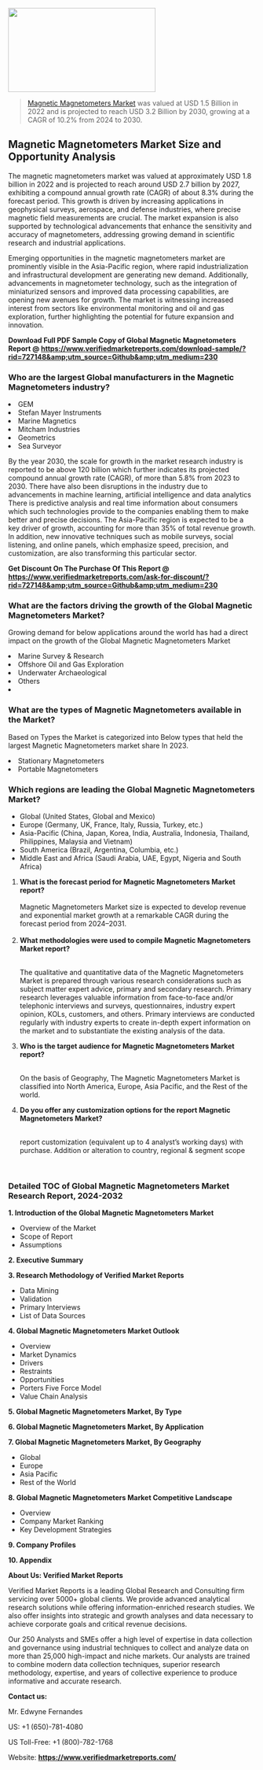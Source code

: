 <img src="https://ffe5etoiles.com/wp-content/uploads/2024/12/MST1-300x171.png" alt="" width="300" height="171" class="alignnone size-medium wp-image-20088" /><blockquote><p><p><a href="https://www.verifiedmarketreports.com/download-sample/?rid=727148&utm_source=Github&utm_medium=230" target="_blank">Magnetic Magnetometers Market</a> was valued at USD 1.5 Billion in 2022 and is projected to reach USD 3.2 Billion by 2030, growing at a CAGR of 10.2% from 2024 to 2030.</p></blockquote><p><h2>Magnetic Magnetometers Market Size and Opportunity Analysis</h2> <p>The magnetic magnetometers market was valued at approximately USD 1.8 billion in 2022 and is projected to reach around USD 2.7 billion by 2027, exhibiting a compound annual growth rate (CAGR) of about 8.3% during the forecast period. This growth is driven by increasing applications in geophysical surveys, aerospace, and defense industries, where precise magnetic field measurements are crucial. The market expansion is also supported by technological advancements that enhance the sensitivity and accuracy of magnetometers, addressing growing demand in scientific research and industrial applications.</p> <p>Emerging opportunities in the magnetic magnetometers market are prominently visible in the Asia-Pacific region, where rapid industrialization and infrastructural development are generating new demand. Additionally, advancements in magnetometer technology, such as the integration of miniaturized sensors and improved data processing capabilities, are opening new avenues for growth. The market is witnessing increased interest from sectors like environmental monitoring and oil and gas exploration, further highlighting the potential for future expansion and innovation.</p> </p><p class=""><strong>Download Full PDF Sample Copy of Global Magnetic Magnetometers Report @ <a href="https://www.verifiedmarketreports.com/download-sample/?rid=727148&amp;utm_source=Github&amp;utm_medium=230" target="_blank">https://www.verifiedmarketreports.com/download-sample/?rid=727148&amp;utm_source=Github&amp;utm_medium=230</a></strong></p><h3 id="" class="">Who are the largest Global manufacturers in the Magnetic Magnetometers industry?</h3><p><li>GEM</li><li> Stefan Mayer Instruments</li><li> Marine Magnetics</li><li> Mitcham Industries</li><li> Geometrics</li><li> Sea Surveyor</li></p><div class=""><div class="" dir="" data-message-author-role="" data-message-id="" data-message-model-slug=""><div class=""><div class=""><div class=""><div class="" dir="" data-message-author-role="" data-message-id="" data-message-model-slug=""><div class=""><div class=""><p>By the year 2030, the scale for growth in the market research industry is reported to be above 120 billion which further indicates its projected compound annual growth rate (CAGR), of more than 5.8% from 2023 to 2030. There have also been disruptions in the industry due to advancements in machine learning, artificial intelligence and data analytics There is predictive analysis and real time information about consumers which such technologies provide to the companies enabling them to make better and precise decisions. The Asia-Pacific region is expected to be a key driver of growth, accounting for more than 35% of total revenue growth. In addition, new innovative techniques such as mobile surveys, social listening, and online panels, which emphasize speed, precision, and customization, are also transforming this particular sector.</p><p><strong>Get Discount On The Purchase Of This Report @&nbsp; <a href="https://www.verifiedmarketreports.com/ask-for-discount/?rid=727148&amp;utm_source=Github&amp;utm_medium=230" target="_blank">https://www.verifiedmarketreports.com/ask-for-discount/?rid=727148&amp;utm_source=Github&amp;utm_medium=230</a></strong></p></div></div></div></div></div></div></div></div><h3 id="" class="">What are the factors driving the growth of the Global Magnetic Magnetometers Market?</h3><p id="" class="">Growing demand for below applications around the world has had a direct impact on the growth of the Global Magnetic Magnetometers Market</p><p id="" class=""><li>Marine Survey & Research</li><li> Offshore Oil and Gas Exploration</li><li> Underwater Archaeological</li><li> Others</li><li> </li></p><h3 id="" class="">What are the types of Magnetic Magnetometers available in the Market?</h3><p id="" class="">Based on Types the Market is categorized into Below types that held the largest Magnetic Magnetometers market share In 2023.</p><p id="" class=""><li>Stationary Magnetometers</li><li> Portable Magnetometers</li></p><h3 id="" class="">Which regions are leading the Global Magnetic Magnetometers Market?</h3><ul><li>Global (United States, Global and Mexico)</li><li>Europe (Germany, UK, France, Italy, Russia, Turkey, etc.)</li><li>Asia-Pacific (China, Japan, Korea, India, Australia, Indonesia, Thailand, Philippines, Malaysia and Vietnam)</li><li>South America (Brazil, Argentina, Columbia, etc.)</li><li>Middle East and Africa (Saudi Arabia, UAE, Egypt, Nigeria and South Africa)</li></ul><p><ol><li><strong>What is the forecast period for Magnetic Magnetometers Market report?<br /></strong><br /><span data-sheets-root="1" data-sheets-value="{&quot;1&quot;:2,&quot;2&quot;:&quot;XXXX size is expected to develop revenue and exponential market growth at a remarkable CAGR during the forecast period from 2024&ndash;2030.&quot;}" data-sheets-userformat="{&quot;2&quot;:12674,&quot;4&quot;:{&quot;1&quot;:2,&quot;2&quot;:16776960},&quot;10&quot;:2,&quot;11&quot;:0,&quot;15&quot;:&quot;Arial&quot;,&quot;16&quot;:12}">Magnetic Magnetometers Market size is expected to develop revenue and exponential market growth at a remarkable CAGR during the forecast period from 2024&ndash;2031.</span><br /><br /></li><li><strong>What methodologies were used to compile Magnetic Magnetometers Market report?<br /><br /></strong><p>The qualitative and quantitative data of the&nbsp;Magnetic Magnetometers Market is prepared through various research considerations such as subject matter expert advice, primary and secondary research. Primary research leverages valuable information from face-to-face and/or telephonic interviews and surveys, questionnaires, industry expert opinion, KOLs, customers, and others. Primary interviews are conducted regularly with industry experts to create in-depth expert information on the market and to substantiate the existing analysis of the data.&nbsp;</p></li><li><strong>Who is the target audience for Magnetic Magnetometers Market report?<br /><br /></strong><p>On the basis of Geography, The&nbsp;Magnetic Magnetometers Market is classified into North America, Europe, Asia Pacific, and the Rest of the world.</p></li><li><strong>Do you offer any customization options for the report Magnetic Magnetometers Market?<br /><br /></strong><p>report customization (equivalent up to 4 analyst&rsquo;s working days) with purchase. Addition or alteration to country, regional &amp; segment scope</p><p>&nbsp;</p></li></ol></p><h3 id="" class="">Detailed TOC of Global Magnetic Magnetometers Market Research Report, 2024-2032</h3><p id="" class=""><strong>1. Introduction of the Global Magnetic Magnetometers Market</strong></p><ul><li>Overview of the Market</li><li>Scope of Report</li><li>Assumptions</li></ul><p id="" class=""><strong>2. Executive Summary</strong></p><p id="" class=""><strong>3. Research Methodology of&nbsp;Verified Market Reports</strong></p><ul><li>Data Mining</li><li>Validation</li><li>Primary Interviews</li><li>List of Data Sources</li></ul><p id="" class=""><strong>4. Global Magnetic Magnetometers Market Outlook</strong></p><ul><li>Overview</li><li>Market Dynamics</li><li>Drivers</li><li>Restraints</li><li>Opportunities</li><li>Porters Five Force Model</li><li>Value Chain Analysis</li></ul><p id="" class=""><strong>5. Global Magnetic Magnetometers Market, By&nbsp;Type</strong></p><p id="" class=""><strong>6. Global Magnetic Magnetometers Market, By Application</strong></p><p id="" class=""><strong>7. Global Magnetic Magnetometers Market, By Geography</strong></p><ul><li>Global</li><li>Europe</li><li>Asia Pacific</li><li>Rest of the World</li></ul><p id="" class=""><strong>8. Global Magnetic Magnetometers Market Competitive Landscape</strong></p><ul><li>Overview</li><li>Company Market Ranking</li><li>Key Development Strategies</li></ul><p id="" class=""><strong>9. Company Profiles</strong></p><p id="" class=""><strong>10. Appendix</strong></p><p id="" class=""><strong>About Us: Verified Market Reports</strong></p><p id="" class="">Verified Market Reports is a leading Global Research and Consulting firm servicing over 5000+ global clients. We provide advanced analytical research solutions while offering information-enriched research studies. We also offer insights into strategic and growth analyses and data necessary to achieve corporate goals and critical revenue decisions.</p><p id="" class="">Our 250 Analysts and SMEs offer a high level of expertise in data collection and governance using industrial techniques to collect and analyze data on more than 25,000 high-impact and niche markets. Our analysts are trained to combine modern data collection techniques, superior research methodology, expertise, and years of collective experience to produce informative and accurate research.</p><p id="" class=""><strong>Contact us:</strong></p><p id="" class="">Mr. Edwyne Fernandes</p><p id="" class="">US: +1 (650)-781-4080</p><p id="" class="">US Toll-Free: +1 (800)-782-1768</p><p id="" class="">Website: <a target="" data-test-app-aware-link=""><strong>https://www.verifiedmarketreports.com/</strong></a></p>
